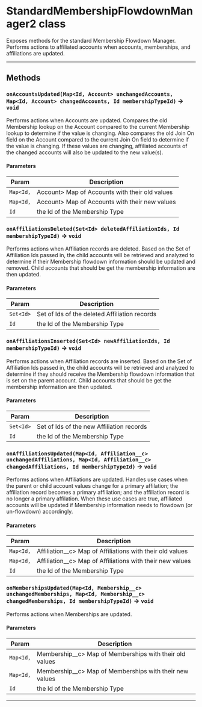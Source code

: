 # StandardMembershipFlowdownManager2 class

Exposes methods for the standard Membership Flowdown Manager. 		Performs actions to affiliated accounts when accounts, memberships, and affiliations are updated.

---
## Methods
### `onAccountsUpdated(Map<Id, Account> unchangedAccounts, Map<Id, Account> changedAccounts, Id membershipTypeId)` → `void`

Performs actions when Accounts are updated. Compares the old Membership lookup on the Account compared to the current Membership lookup to determine if the value is changing. Also compares the old Join On field on the Account compared to the current Join On field to determine if the value is changing. If these values are changing, affiliated accounts of the changed accounts will also be updated to the new value(s).

#### Parameters
|Param|Description|
|-----|-----------|
|`Map<Id,` |  Account> Map of Accounts with their old values |
|`Map<Id,` |  Account> Map of Accounts with their new values |
|`Id` |  the Id of the Membership Type |

### `onAffiliationsDeleted(Set<Id> deletedAffiliationIds, Id membershipTypeId)` → `void`

Performs actions when Affiliation records are deleted. Based on the Set of Affiliation Ids passed in, the child accounts will be retrieved and analyzed to determine if their Membership flowdown information should be updated and removed. Child accounts that should be get the membership information are then updated.

#### Parameters
|Param|Description|
|-----|-----------|
|`Set<Id>` |  Set of Ids of the deleted Affiliation records |
|`Id` |  the Id of the Membership Type |

### `onAffiliationsInserted(Set<Id> newAffiliationIds, Id membershipTypeId)` → `void`

Performs actions when Affiliation records are inserted. Based on the Set of Affiliation Ids passed in, the child accounts will be retrieved and analyzed to determine if they should receive the Membership flowdown information that is set on the parent account. Child accounts that should be get the membership information are then updated.

#### Parameters
|Param|Description|
|-----|-----------|
|`Set<Id>` |  Set of Ids of the new Affiliation records |
|`Id` |  the Id of the Membership Type |

### `onAffiliationsUpdated(Map<Id, Affiliation__c> unchangedAffiliations, Map<Id, Affiliation__c> changedAffiliations, Id membershipTypeId)` → `void`

Performs actions when Affiliations are updated. Handles use cases when the parent or child account values change for a primary affilation; the affiliation record becomes a primary affiliation; and the affiliation record is no longer a primary affilation. When these use cases are true, affiliated accounts will be updated if Membership information needs to flowdown (or un-flowdown) accordingly.

#### Parameters
|Param|Description|
|-----|-----------|
|`Map<Id,` |  Affiliation__c> Map of Affiliations with their old values |
|`Map<Id,` |  Affiliation__c> Map of Affiliations with their new values |
|`Id` |  the Id of the Membership Type |

### `onMembershipsUpdated(Map<Id, Membership__c> unchangedMemberships, Map<Id, Membership__c> changedMemberships, Id membershipTypeId)` → `void`

Performs actions when Memberships are updated.

#### Parameters
|Param|Description|
|-----|-----------|
|`Map<Id,` |  Membership__c> Map of Memberships with their old values |
|`Map<Id,` |  Membership__c> Map of Memberships with their new values |
|`Id` |  the Id of the Membership Type |

---
